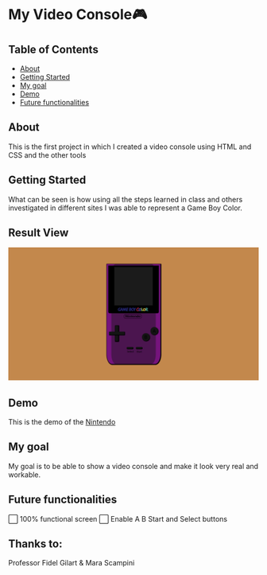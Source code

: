 # My Video Console🎮

## Table of Contents

- [About](#about)
- [Getting Started](#getting_started)
- [My goal](#my_goal)
- [Demo](#demo)
- [Future functionalities](#future)



## About <a name = "about"></a>

This is the first project in which I created a video console using HTML and CSS and the other tools

## Getting Started <a name = "getting_started"></a>

What can be seen is how using all the steps learned in class and others investigated in different sites I was able to represent a Game Boy Color.

## Result View

<img src="img/screenshot.png" alt="">

## Demo <a name = "demo"></a>

This is the demo of the [Nintendo](https://luisroquett.github.io/videoconsole/)

## My goal <a name = "my_goal"></a>

My goal is to be able to show a video console and make it look very real and workable.

## Future functionalities <a name = "future"></a>

⬜ 100% functional screen 
⬜ Enable A B Start and Select buttons

## Thanks to:

Professor Fidel Gilart & Mara Scampini
 



